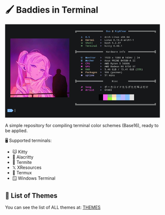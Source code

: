 # 🖌️ Baddies in Terminal

![screenshot](./README_ASSETS/banner.png)

A simple repository for compiling terminal color schemes (Base16), ready to be applied.

🖥️ Supported terminals:
- 🐱 Kitty
- 🚀 Alacritty
- 🐜 Termite
- 𝕏  XResources
- 📱 Termux
- 🪟 Windows Terminal

## 📄 List of Themes

You can see the list of ALL themes at: [THEMES](./THEMES.md)
